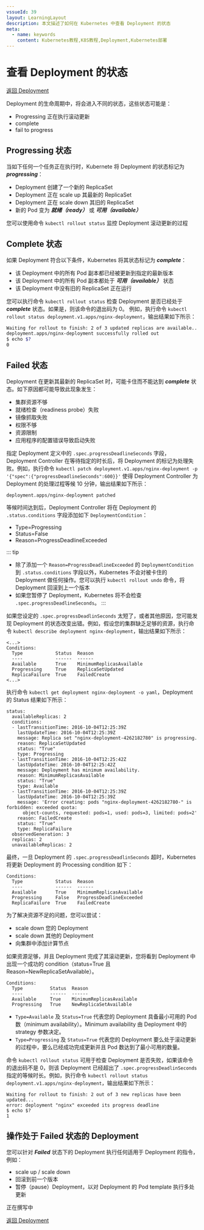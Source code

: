```yaml
---
vssueId: 39
layout: LearningLayout
description: 本文描述了如何在 Kubernetes 中查看 Deployment 的状态
meta:
  - name: keywords
    content: Kubernetes教程,K8S教程,Deployment,Kubernetes部署
---
```


# 查看 Deployment 的状态

<AdSenseTitle/>

[返回 Deployment](./#deployment-概述)

Deployment 的生命周期中，将会进入不同的状态，这些状态可能是：
* Progressing 正在执行滚动更新
* complete
* fail to progress

<b-card>
<b-tabs content-class="mt-3">
<b-tab title="使用 kubectl 查看 Deployment 状态" active>

<h2>Progressing 状态</h2>

当如下任何一个任务正在执行时，Kubernete 将 Deployment 的状态标记为 ***progressing***：
* Deployment 创建了一个新的 ReplicaSet
* Deployment 正在 scale up 其最新的 ReplicaSet
* Deployment 正在 scale down 其旧的 ReplicaSet
* 新的 Pod 变为 ***就绪（ready）*** 或 ***可用（available）***

您可以使用命令 `kubectl rollout status` 监控 Deployment 滚动更新的过程

<h2>Complete 状态</h2>

如果 Deployment 符合以下条件，Kubernetes 将其状态标记为 ***complete***：
* 该 Deployment 中的所有 Pod 副本都已经被更新到指定的最新版本
* 该 Deployment 中的所有 Pod 副本都处于 ***可用（available）*** 状态
* 该 Deployment 中没有旧的 ReplicaSet 正在运行

您可以执行命令 `kubectl rollout status` 检查 Deployment 是否已经处于 ***complete*** 状态。如果是，则该命令的退出码为 0。
例如，执行命令 `kubectl rollout status deployment.v1.apps/nginx-deployment`，输出结果如下所示：

``` sh
Waiting for rollout to finish: 2 of 3 updated replicas are available...
deployment.apps/nginx-deployment successfully rolled out
$ echo $?
0
```

<h2>Failed 状态</h2>

Deployment 在更新其最新的 ReplicaSet 时，可能卡住而不能达到 ***complete*** 状态。如下原因都可能导致此现象发生：
* 集群资源不够
* 就绪检查（readiness probe）失败
* 镜像抓取失败
* 权限不够
* 资源限制
* 应用程序的配置错误导致启动失败

指定 Deployment 定义中的 `.spec.progressDeadlineSeconds` 字段，Deployment Controller 在等待指定的时长后，将 Deployment 的标记为处理失败。例如，执行命令 `kubectl patch deployment.v1.apps/nginx-deployment -p '{"spec":{"progressDeadlineSeconds":600}}'` 使得 Deployment Controller 为 Deployment 的处理过程等候 10 分钟，输出结果如下所示：

```
deployment.apps/nginx-deployment patched
```

等候时间达到后，Deployment Controller 将在 Deployment 的 `.status.conditions` 字段添加如下 `DeploymentCondition`：
* Type=Progressing
* Status=False
* Reason=ProgressDeadlineExceeded

::: tip
* 除了添加一个 `Reason=ProgressDeadlineExceeded` 的 `DeploymentCondition` 到 `.status.conditions` 字段以外，Kubernetes 不会对被卡住的 Deployment 做任何操作。您可以执行 `kubectl rollout undo` 命令，将 Deployment 回滚到上一个版本
* 如果您暂停了 Deployment，Kubernetes 将不会检查 `.spec.progressDeadlineSeconds`。
:::

如果您设定的 `.spec.progressDeadlinSeconds` 太短了，或者其他原因，您可能发现 Deployment 的状态改变出错。例如，假设您的集群缺乏足够的资源，执行命令 `kubectl describe deployment nginx-deployment`，输出结果如下所示：

```
<...>
Conditions:
  Type            Status  Reason
  ----            ------  ------
  Available       True    MinimumReplicasAvailable
  Progressing     True    ReplicaSetUpdated
  ReplicaFailure  True    FailedCreate
<...>
```

执行命令 `kubectl get deployment nginx-deployment -o yaml`，Deployment 的 Status 结果如下所示：
```
status:
  availableReplicas: 2
  conditions:
  - lastTransitionTime: 2016-10-04T12:25:39Z
    lastUpdateTime: 2016-10-04T12:25:39Z
    message: Replica set "nginx-deployment-4262182780" is progressing.
    reason: ReplicaSetUpdated
    status: "True"
    type: Progressing
  - lastTransitionTime: 2016-10-04T12:25:42Z
    lastUpdateTime: 2016-10-04T12:25:42Z
    message: Deployment has minimum availability.
    reason: MinimumReplicasAvailable
    status: "True"
    type: Available
  - lastTransitionTime: 2016-10-04T12:25:39Z
    lastUpdateTime: 2016-10-04T12:25:39Z
    message: 'Error creating: pods "nginx-deployment-4262182780-" is forbidden: exceeded quota:
      object-counts, requested: pods=1, used: pods=3, limited: pods=2'
    reason: FailedCreate
    status: "True"
    type: ReplicaFailure
  observedGeneration: 3
  replicas: 2
  unavailableReplicas: 2
```

最终，一旦 Deployment 的 `.spec.progressDeadlinSeconds` 超时，Kubernetes 将更新 Deployment 的 Processing condition 如下：

```
Conditions:
  Type            Status  Reason
  ----            ------  ------
  Available       True    MinimumReplicasAvailable
  Progressing     False   ProgressDeadlineExceeded
  ReplicaFailure  True    FailedCreate
```

为了解决资源不足的问题，您可以尝试：
* scale down 您的 Deployment
* scale down 其他的 Deployment
* 向集群中添加计算节点

如果资源足够，并且 Deployment 完成了其滚动更新，您将看到 Deployment 中出现一个成功的 condition（status=True 且 Reason=NewReplicaSetAvailable）。
```
Conditions:
  Type          Status  Reason
  ----          ------  ------
  Available     True    MinimumReplicasAvailable
  Progressing   True    NewReplicaSetAvailable
```

* `Type=Available` 及 `Status=True` 代表您的 Deployment 具备最小可用的 Pod 数（minimum availability）。Minimum availability 由 Deployment 中的 strategy 参数决定。
* `Type=Progressing` 及 `Status=True` 代表您的 Deployment 要么处于滚动更新的过程中，要么已经成功完成更新并且 Pod 数达到了最小可用的数量。

命令 `kubectl rollout status` 可用于检查 Deployment 是否失败，如果该命令的退出码不是 0，则该 Deployment 已经超出了  `.spec.progressDeadlinSeconds` 指定的等候时长。例如，执行命令 `kubectl rollout status deployment.v1.apps/nginx-deployment`，输出结果如下所示：

```
Waiting for rollout to finish: 2 out of 3 new replicas have been updated...
error: deployment "nginx" exceeded its progress deadline
$ echo $?
1
```

<h2>操作处于 Failed 状态的 Deployment</h2>

您可以针对 ***Failed*** 状态下的 Deployment 执行任何适用于 Deployment 的指令，例如：
* scale up / scale down
* 回滚到前一个版本
* 暂停（pause）Deployment，以对 Deployment 的 Pod template 执行多处更新

</b-tab>
<b-tab title="使用 Kuboard 查看 Deployment 状态">


正在撰写中

</b-tab>
</b-tabs>
</b-card>

[返回 Deployment](./#deployment-概述)

